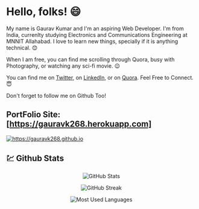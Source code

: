 # Hello, folks! :smile:

My name is Gaurav Kumar and I'm an aspiring Web Developer. I'm from India, currenlty studying Electronics and Communications Engineering at MNNIT Allahabad. I love to learn new things, specially if it is anything technical. :blush: </br>

When I am free, you can find me scrolling through Quora, busy with Photography, or watching any sci-fi movie. :wink: </br>

You can find me on <a href="https://twitter.com/gaurav_k268">Twitter</a>, on <a href="https://www.linkedin.com/in/gauravk268">LinkedIn</a>, or on <a href="https://www.quora.com/profile/Gaurav-1297">Quora</a>. Feel Free to Connect. :innocent: </br>

Don't forget to follow me on Github Too!

## PortFolio Site: [https://gauravk268.herokuapp.com]

<a href="#">
	<img align="center" src="https://gauravk268.github.io/images/web-preview.png" alt="https://gauravk268.github.io">
</a>

## :chart: Github Stats

<p align="center">
	<img 
	src="https://github-readme-stats.vercel.app/api?username=gauravk268&show_icons=true&line_height=27&count_private=true"
	alt="GitHub Stats"
	/>
</p>

<p align="center">
	<img 
	src="https://github-readme-streak-stats.herokuapp.com/?user=gauravk268"
	alt="GitHub Streak"
	/>
</p>

<p align="center">
  <img 
	src="https://github-readme-stats.vercel.app/api/top-langs/?username=gauravk268&hide=jupyter%20notebook&layout=compact"
	alt="Most Used Languages"
	/>
</p>
